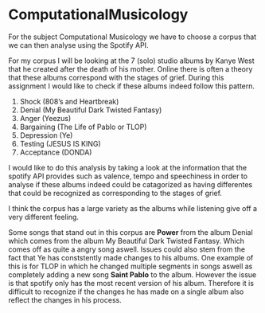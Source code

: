 # ComputationalMusicology


For the subject Computational Musicology we have to choose a corpus that we can then analyse using the Spotify API. 

For my corpus I will be looking at the 7 (solo) studio albums by Kanye West that he created after the death of his mother. 
Online there is often a theory that these albums correspond with the stages of grief. 
During this assignment I would like to check if these albums indeed follow this pattern.

1. Shock (808’s and Heartbreak)
2. Denial (My Beautiful Dark Twisted Fantasy)
3. Anger (Yeezus)
4. Bargaining (The Life of Pablo or TLOP)
5. Depression (Ye)
6. Testing (JESUS IS KING)
7. Acceptance (DONDA)

I would like to do this analysis by taking a look at the information that the spotify API provides such as valence, tempo and speechiness in order to analyse if these albums indeed could be catagorized as having differentes that could be recognized as corresponding to the stages of grief.

I think the corpus has a large variety as the albums while listening give off a very different feeling. 

Some songs that stand out in this corpus are **Power** from the album Denial which comes from the album My Beautiful Dark Twisted Fantasy. Which comes off as quite a angry song aswell. Issues could also stem from the fact that Ye has conststently made changes to his albums. One example of this is for TLOP in which he changed multiple segments in songs aswell as completely adding a new song **Saint Pablo** to the album. However the issue is that spotify only has the most recent version of his album. Therefore it is difficult to recognize if the changes he has made on a single album also reflect the changes in his process. 
